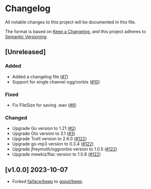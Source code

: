 # Changelog
All notable changes to this project will be documented in this file.

The format is based on [Keep a Changelog](https://keepachangelog.com/en/1.0.0/),
and this project adheres to [Semantic Versioning](https://semver.org/spec/v2.0.0.html).

## [Unreleased]

### Added
- Added a changelog file ([#7](https://github.com/gopxl/beep/pull/7))
- Support for single channel ogg/vorbis ([#10](https://github.com/gopxl/beep/pull/10))

### Fixed
- Fix FileSize for saving .wav ([#6](https://github.com/gopxl/beep/pull/6))

### Changed
- Upgrade Go version to 1.21 ([#2](https://github.com/gopxl/beep/pull/2))
- Upgrade Oto version to 3.1 ([#3](https://github.com/gopxl/beep/pull/3))
- Upgrade Tcell version to 2.6.0 ([#122](https://github.com/gopxl/beep/pull/122))
- Upgrade go-mp3 version to 0.3.4 ([#122](https://github.com/gopxl/beep/pull/122))
- Upgrade jfreymuth/oggvorbis version to 1.0.5 ([#122](https://github.com/gopxl/beep/pull/122))
- Upgrade mewkiz/flac version to 1.0.8 ([#122](https://github.com/gopxl/beep/pull/122))

## [v1.0.0] 2023-10-07
- Forked [faiface/beep](https://github.com/faiface/beep) to [gopxl/beep](https://github.com/gopxl/beep).
